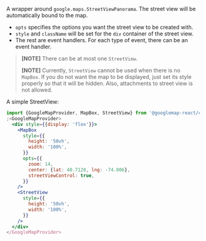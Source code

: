 A wrapper around `google.maps.StreetViewPanorama`. The street view will be
automatically bound to the map.

- `opts` specifies the options you want the street view to be created with.
- `style` and `className` will be set for the `div` container of the street
  view.
- The rest are event handlers. For each type of event, there can be an event
  handler.

> **[NOTE]** There can be at most one `StreetView`.
>
> **[NOTE]** Currently, `StreetView` cannot be used when there is no `MapBox`.
> If you do not want the map to be displayed, just set its style properly so
> that it will be hidden. Also, attachments to street view is not allowed.

A simple StreetView:

```jsx
import {GoogleMapProvider, MapBox, StreetView} from '@googlemap-react/core'
;<GoogleMapProvider>
  <div style={{display: 'flex'}}>
    <MapBox
      style={{
        height: '50vh',
        width: '100%',
      }}
      opts={{
        zoom: 14,
        center: {lat: 40.7128, lng: -74.006},
        streetViewControl: true,
      }}
    />
    <StreetView
      style={{
        height: '50vh',
        width: '100%',
      }}
    />
  </div>
</GoogleMapProvider>
```
